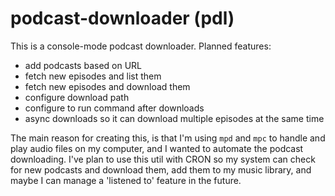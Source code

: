 podcast-downloader (pdl) 
========================

This is a console-mode podcast downloader. 
Planned features: 
 - add podcasts based on URL
 - fetch new episodes and list them
 - fetch new episodes and download them
 - configure download path 
 - configure to run command after downloads 
 - async downloads so it can download multiple episodes at the same time

The main reason for creating this, is that I'm using `mpd` and `mpc` to handle and play audio files on my computer, and I wanted to automate the podcast downloading. I've plan to use this util with CRON so my system can check for new podcasts and download them, add them to my music library, and maybe I can manage a 'listened to' feature in the future.
